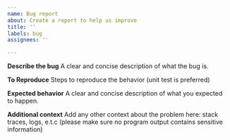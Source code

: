 ```yaml
---
name: Bug report
about: Create a report to help us improve
title: ''
labels: bug
assignees: ''

---
```


**Describe the bug**
A clear and concise description of what the bug is.

**To Reproduce**
Steps to reproduce the behavior (unit test is preferred)

**Expected behavior**
A clear and concise description of what you expected to happen.

**Additional context**
Add any other context about the problem here: stack traces, logs, e.t.c (please make sure no program output contains sensitive information)
